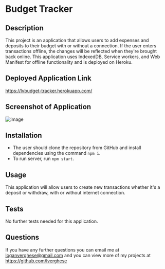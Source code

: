 # Budget Tracker 

## Description 
This project is an application that allows users to add expenses and deposits to their budget with or without a connection. If the user enters transactions offline, the changes will be reflected when they're brought back online. This application uses IndexedDB, Service workers, and Web Manifest for offline functionality and is deployed on Heroku. 

## Deployed Application Link
https://lvbudget-tracker.herokuapp.com/

## Screenshot of Application
![image](https://user-images.githubusercontent.com/85531188/139317697-de082d03-e7ad-4b10-8916-34ff4195c831.png)

## Installation 
* The user should clone the repository from GitHub and install dependencies using the command `npm i`. 
* To run server, run `npm start`. 

## Usage 
This application will allow users to create new transactions whether it's a deposit or withdraw, with or without internet connection.


## Tests
No further tests needed for this application.

## Questions
If you have any further questions you can email me at loganverghese@gmail.com and you can view more of my projects at https://github.com/lverghese
